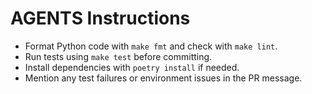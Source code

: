 # AGENTS Instructions

- Format Python code with `make fmt` and check with `make lint`.
- Run tests using `make test` before committing.
- Install dependencies with `poetry install` if needed.
- Mention any test failures or environment issues in the PR message.
